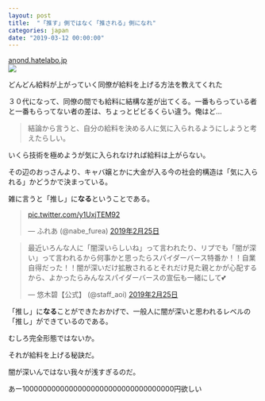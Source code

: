 ```yaml
---
layout: post
title:  "「推す」側ではなく「推される」側になれ"
categories: japan
date: "2019-03-12 00:00:00"
---
```


<div class="card">
  <a href="https://anond.hatelabo.jp/20160626145813"></a>
  <div class="card__header">
    <a href="https://anond.hatelabo.jp/20160626145813">anond.hatelabo.jp</a>
  </div>
  <div class="card__image">
    <img src="https://anond.hatelabo.jp/images/og-image-1500.gif">
  </div>
  <div class="card__title">
    <p>どんどん給料が上がっていく同僚が給料を上げる方法を教えてくれた</p>
  </div>
  <div class="card__description">
    <p>３０代になって、同僚の間でも給料に結構な差が出てくる。一番もらっている者と一番もらってない者の差は、ちょっとビビるくらい違う。俺はど…</p>
  </div>
</div>

> 結論から言うと、自分の給料を決める人に気に入られるようにしようと考えたらしい。


いくら技術を極めようが気に入られなければ給料は上がらない。


その辺のおっさんより、キャバ嬢とかに大金が入る今の社会的構造は「気に入られる」かどうかで決まっている。


雑に言うと「推し」に**なる**ということである。


<blockquote class="twitter-tweet" data-lang="ja"><p lang="und" dir="ltr"> <a href="https://t.co/y1UxjTEM92">pic.twitter.com/y1UxjTEM92</a></p>&mdash; ふれあ (@nabe_furea) <a href="https://twitter.com/nabe_furea/status/1099934264290795530?ref_src=twsrc%5Etfw">2019年2月25日</a></blockquote>
<script async src="https://platform.twitter.com/widgets.js" charset="utf-8"></script>

<blockquote class="twitter-tweet" data-lang="ja"><p lang="ja" dir="ltr">最近いろんな人に「闇深いらしいね」って言われたり、リプでも「闇が深い」って言われるから何事かと思ったらスパイダーバース特番か！！自業自得だった！！闇が深いだけ拡散されるとそれだけ見た親とかが心配するから、よかったらみんなスパイダーバースの宣伝も一緒にして💕</p>&mdash; 悠木碧【公式】 (@staff_aoi) <a href="https://twitter.com/staff_aoi/status/1099923930985377798?ref_src=twsrc%5Etfw">2019年2月25日</a></blockquote>
<script async src="https://platform.twitter.com/widgets.js" charset="utf-8"></script>


「推し」に**なる**ことができたおかげで、一般人に闇が深いと思われるレベルの「推し」ができているのである。


むしろ完全形態ではないか。


それが給料を上げる秘訣だ。


闇が深いんではない我々が浅すぎるのだ。


あー10000000000000000000000000000000000円欲しい
